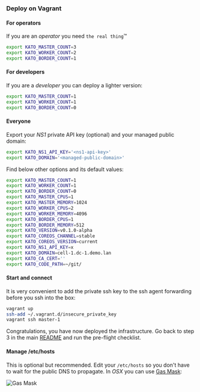 ### Deploy on Vagrant

#### For operators
If you are an *operator* you need `the real thing`&trade;
```bash
export KATO_MASTER_COUNT=3
export KATO_WORKER_COUNT=2
export KATO_BORDER_COUNT=1
```

#### For developers
If you are a *developer* you can deploy a lighter version:
```bash
export KATO_MASTER_COUNT=1
export KATO_WORKER_COUNT=1
export KATO_BORDER_COUNT=0
```

#### Everyone
Export your *NS1* private API key (optional) and your managed public domain:
```bash
export KATO_NS1_API_KEY='<ns1-api-key>'
export KATO_DOMAIN='<managed-public-domain>'
```

Find below other options and its default values:
```bash
export KATO_MASTER_COUNT=1
export KATO_WORKER_COUNT=1
export KATO_BORDER_COUNT=0
export KATO_MASTER_CPUS=1
export KATO_MASTER_MEMORY=1024
export KATO_WORKER_CPUS=2
export KATO_WORKER_MEMORY=4096
export KATO_BORDER_CPUS=1
export KATO_BORDER_MEMORY=512
export KATO_VERSION=v0.1.0-alpha
export KATO_COREOS_CHANNEL=stable
export KATO_COREOS_VERSION=current
export KATO_NS1_API_KEY=x
export KATO_DOMAIN=cell-1.dc-1.demo.lan
export KATO_CA_CERT=''
export KATO_CODE_PATH=~/git/
```

#### Start and connect
It is very convenient to add the private ssh key to the ssh agent forwarding before you ssh into the box:

```bash
vagrant up
ssh-add ~/.vagrant.d/insecure_private_key
vagrant ssh master-1
```

Congratulations, you have now deployed the infrastructure. Go back to step 3 in the main [README](https://github.com/katosys/kato/blob/master/README.md#3-pre-flight-checklist) and run the pre-flight checklist.

#### Manage /etc/hosts

This is optional but recommended. Edit your `/etc/hosts` so you don't have to wait for the public DNS to propagate. In *OSX* you can use [Gas Mask](http://clockwise.ee/):

![Gas Mask](https://dl.dropboxusercontent.com/u/29639331/kato/gasmask_vagrant.png)
